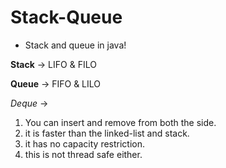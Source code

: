 # Stack-Queue

* Stack and queue in java!

**Stack** -> LIFO & FILO

**Queue** -> FIFO & LILO

*Deque* ->

1. You can insert and remove from both the side. 
2. it is faster than the linked-list and stack.
3. it has no capacity restriction.
4. this is not thread safe either.
